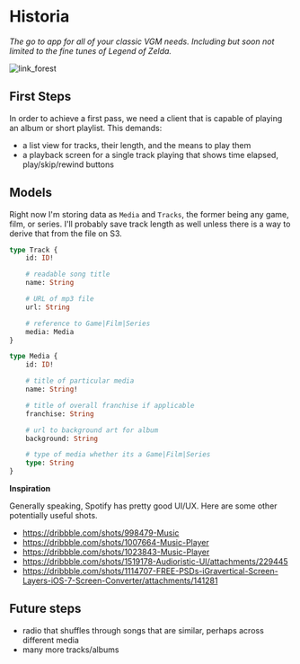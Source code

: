 # Historia

_The go to app for all of your classic VGM needs. Including but soon not limited to the fine tunes of Legend of Zelda._

![link_forest](https://wallup.net/wp-content/uploads/2016/05/24/361797-Link-video_games-The_Legend_of_Zelda-forest-748x421.jpg)

## First Steps

In order to achieve a first pass, we need a client that is capable of playing an album or short playlist. This demands:

-   a list view for tracks, their length, and the means to play them
-   a playback screen for a single track playing that shows time elapsed, play/skip/rewind buttons

## Models

Right now I'm storing data as `Media` and `Tracks`, the former being any game, film, or series. I'll probably save track length as well unless there is a way to derive that from the file on S3.

```graphql
type Track {
	id: ID!

	# readable song title
	name: String

	# URL of mp3 file
	url: String

	# reference to Game|Film|Series
	media: Media
}

type Media {
	id: ID!

	# title of particular media
	name: String!

	# title of overall franchise if applicable
	franchise: String

	# url to background art for album
	background: String

	# type of media whether its a Game|Film|Series
	type: String
}
```

**Inspiration**

Generally speaking, Spotify has pretty good UI/UX. Here are some other potentially useful shots.

-   https://dribbble.com/shots/998479-Music
-   https://dribbble.com/shots/1007664-Music-Player
-   https://dribbble.com/shots/1023843-Music-Player
-   https://dribbble.com/shots/1519178-Audioristic-UI/attachments/229445
-   https://dribbble.com/shots/1114707-FREE-PSDs-iGravertical-Screen-Layers-iOS-7-Screen-Converter/attachments/141281

## Future steps

-   radio that shuffles through songs that are similar, perhaps across different media
-   many more tracks/albums
